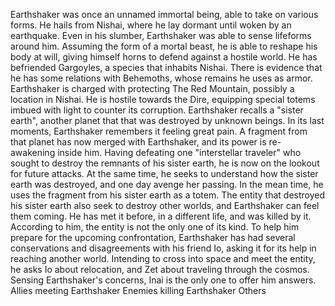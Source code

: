 



Earthshaker was once an unnamed immortal being, able to take on various forms. He hails from Nishai, where he lay dormant until woken by an earthquake. Even in his slumber, Earthshaker was able to sense lifeforms around him. Assuming the form of a mortal beast, he is able to reshape his body at will, giving himself horns to defend against a hostile world.
He has befriended Gargoyles, a species that inhabits Nishai. There is evidence that he has some relations with Behemoths, whose remains he uses as armor.
Earthshaker is charged with protecting The Red Mountain, possibly a location in Nishai. He is hostile towards the Dire, equipping special totems imbued with light to counter its corruption.
Earthshaker recalls a "sister earth", another planet that that was destroyed by unknown beings. In its last moments, Earthshaker remembers it feeling great pain. A fragment from that planet has now merged with Earthshaker, and its power is re-awakening inside him. Having defeating one "interstellar traveler" who sought to destroy the remnants of his sister earth, he is now on the lookout for future attacks. At the same time, he seeks to understand how the sister earth was destroyed, and one day avenge her passing. In the mean time, he uses the fragment from his sister earth as a totem.
The entity that destroyed his sister earth also seek to destroy other worlds, and Earthshaker can feel them coming. He has met it before, in a different life, and was killed by it. According to him, the entity is not the only one of its kind.
To help him prepare for the upcoming confrontation, Earthshaker has had several conservations and disagreements with his friend  Io, asking it for its help in reaching another world. Intending to cross into space and meet the entity, he asks Io about relocation, and Zet about traveling through the cosmos.
Sensing Earthshaker's concerns, Inai is the only one to offer him answers.
Allies meeting Earthshaker
Enemies killing Earthshaker
Others
